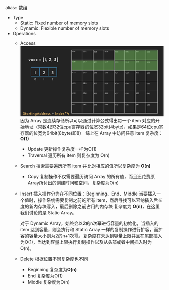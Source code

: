 alias:: 数组

- Type
	- Static:
	  Fixed number of memory slots
	- Dynamic:
	  Flexible number of memory slots
- Operations
	- Access
	  ![image.png](../assets/image_1647503300634_0.png)
	  因为 Array 是连续存储所以可以通过计算公式得出每一个 item 对应的开始地址（常数4即32位cpu寄存器的位宽32bit(4byte)，如果是64位cpu寄存器的位宽为64bit(8byte)即8）
	  综上在 Array 中访问任意 item 复杂度：**O(1)**
		- Update
		  更新操作复杂度一样为O(1)
		- Traversal
		  遍历所有 item 则复杂度为 O(n)
	- Search
	  搜索需要遍历所有 item 并比对相应的值所以复杂度为 **O(n)**
		- Copy
		  复制操作不仅需要遍历访问 Array 的所有值，而且还花费原Array所付出的创建时间和空间，复杂度为O(n)
	- Insert
	  插入操作分为在不同位置：Beginning、End、Middle
	  当要插入一个值时，操作系统需要复制之前的所有 item，然后寻找可以容纳插入后长度的新内存块写入，最后删除之前占用的内存块
	  复杂度为 **O(n)**，在这里我们讨论的是 Static Array。
	  
	  对于 Dynamic Array，始终会以2的n次幂进行容量的初始化，当插入的 item 达到容量，则会执行和 Static Array 一样的复制操作进行扩容，而扩容的容量大小则为2的n+1次幂。复杂度在未达到容量上限并且在尾部插入为O(1)，当达到容量上限执行复制操作以及从头部或者中间插入时为O(n)。
	- Delete
	  根据位置不同复杂度也不同
		- Beginning
		  复杂度为**O(n)**
		- End
		  复杂度为O(1)
		- Middle
		  复杂度为O(n)